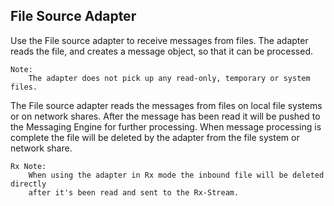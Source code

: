 ﻿## File Source Adapter
Use the File source adapter to receive messages from files.
The adapter reads the file, and creates a message object, so that it can be processed.

```
Note:
    The adapter does not pick up any read-only, temporary or system files. 
```

The File source adapter reads the messages from files on local file systems or on network shares.
After the message has been read it will be pushed to the Messaging Engine for further processing.
When message processing is complete the file will be deleted by the adapter from the file system or network share.

```
Rx Note:
    When using the adapter in Rx mode the inbound file will be deleted directly 
    after it's been read and sent to the Rx-Stream.
```